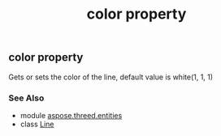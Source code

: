 ﻿---
title: color property
second_title: Aspose.3D for Python via .NET API References
description: 
type: docs
weight: 110
url: /python-net/aspose.threed.entities/line/color/
is_root: false
---

## color property


Gets or sets the color of the line, default value is white(1, 1, 1)

### See Also
* module [aspose.threed.entities](../../)
* class [Line](/3d/python-net/aspose.threed.entities/line)
